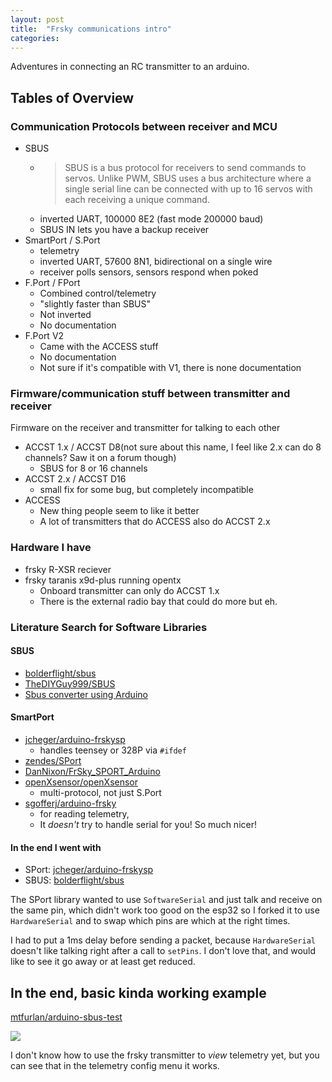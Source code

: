 ```yaml
---
layout: post
title:  "Frsky communications intro"
categories:
---
```



Adventures in connecting an RC transmitter to an arduino.

<!--excerpt-->
## Tables of Overview

### Communication Protocols between receiver and MCU
* SBUS
  * > SBUS is a bus protocol for receivers to send commands to servos.
    > Unlike PWM, SBUS uses a bus architecture where a single serial line can be
    > connected with up to 16 servos with each receiving a unique command.
  * inverted UART, 100000 8E2 (fast mode 200000 baud)
  * SBUS IN lets you have a backup receiver
* SmartPort / S.Port
  * telemetry
  * inverted UART, 57600 8N1, bidirectional on a single wire
  * receiver polls sensors, sensors respond when poked
* F.Port / FPort
  * Combined control/telemetry
  * "slightly faster than SBUS"
  * Not inverted
  * No documentation
* F.Port V2
  * Came with the ACCESS stuff
  * No documentation
  * Not sure if it's compatible with V1, there is none documentation


### Firmware/communication stuff between transmitter and receiver
Firmware on the receiver and transmitter for talking to each other
* ACCST 1.x / ACCST D8(not sure about this name, I feel like 2.x can do 8 channels? Saw it on a forum though)
  * SBUS for 8 or 16 channels
* ACCST 2.x / ACCST D16
  * small fix for some bug, but completely incompatible
* ACCESS
  * New thing people seem to like it better
  * A lot of transmitters that do ACCESS also do ACCST 2.x

### Hardware I have
* frsky R-XSR reciever
* frsky taranis x9d-plus running opentx
  * Onboard transmitter can only do ACCST 1.x
  * There is the external radio bay that could do more but eh.

### Literature Search for Software Libraries
#### SBUS
* [bolderflight/sbus](https://github.com/bolderflight/sbus)
* [TheDIYGuy999/SBUS](https://github.com/TheDIYGuy999/SBUS)
* [Sbus converter using Arduino](http://www.ernstc.dk/arduino/sbus.html)

#### SmartPort
* [jcheger/arduino-frskysp](https://github.com/jcheger/arduino-frskysp)
  * handles teensey or 328P via `#ifdef`
* [zendes/SPort](https://github.com/zendes/SPort)
* [DanNixon/FrSky_SPORT_Arduino](https://github.com/DanNixon/FrSky_SPORT_Arduino)
* [openXsensor/openXsensor](https://github.com/openXsensor/openXsensor)
  * multi-protocol, not just S.Port
* [sgofferj/arduino-frsky](https://github.com/sgofferj/arduino-frsky)
  * for reading telemetry,
  * It *doesn't* try to handle serial for you! So much nicer!


#### In the end I went with
* SPort: [jcheger/arduino-frskysp](https://github.com/jcheger/arduino-frskysp)
* SBUS: [bolderflight/sbus](https://github.com/bolderflight/sbus)

The SPort library wanted to use `SoftwareSerial` and just talk and receive on
the same pin, which didn't work too good on the esp32 so I forked it to use
`HardwareSerial` and to swap which pins are which at the right times.

I had to put a 1ms delay before sending a packet, because `HardwareSerial`
doesn't like talking right after a call to `setPins`.
I don't love that, and would like to see it go away or at least get reduced.

## In the end, basic kinda working example
[mtfurlan/arduino-sbus-test](https://github.com/mtfurlan/arduino-sbus-test)

<img src="/images/frsky-communication-intro/working.gif" class="img-middle">

I don't know how to use the frsky transmitter to *view* telemetry yet, but you
can see that in the telemetry config menu it works.
